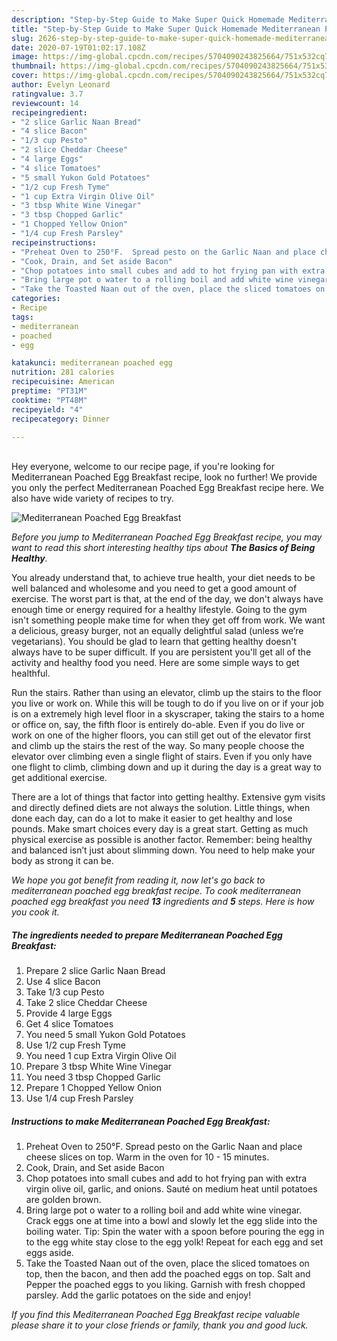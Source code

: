 ```yaml
---
description: "Step-by-Step Guide to Make Super Quick Homemade Mediterranean Poached Egg Breakfast"
title: "Step-by-Step Guide to Make Super Quick Homemade Mediterranean Poached Egg Breakfast"
slug: 2626-step-by-step-guide-to-make-super-quick-homemade-mediterranean-poached-egg-breakfast
date: 2020-07-19T01:02:17.108Z
image: https://img-global.cpcdn.com/recipes/5704090243825664/751x532cq70/mediterranean-poached-egg-breakfast-recipe-main-photo.jpg
thumbnail: https://img-global.cpcdn.com/recipes/5704090243825664/751x532cq70/mediterranean-poached-egg-breakfast-recipe-main-photo.jpg
cover: https://img-global.cpcdn.com/recipes/5704090243825664/751x532cq70/mediterranean-poached-egg-breakfast-recipe-main-photo.jpg
author: Evelyn Leonard
ratingvalue: 3.7
reviewcount: 14
recipeingredient:
- "2 slice Garlic Naan Bread"
- "4 slice Bacon"
- "1/3 cup Pesto"
- "2 slice Cheddar Cheese"
- "4 large Eggs"
- "4 slice Tomatoes"
- "5 small Yukon Gold Potatoes"
- "1/2 cup Fresh Tyme"
- "1 cup Extra Virgin Olive Oil"
- "3 tbsp White Wine Vinegar"
- "3 tbsp Chopped Garlic"
- "1 Chopped Yellow Onion"
- "1/4 cup Fresh Parsley"
recipeinstructions:
- "Preheat Oven to 250°F.  Spread pesto on the Garlic Naan and place cheese slices on top. Warm in the oven for 10 - 15 minutes."
- "Cook, Drain, and Set aside Bacon"
- "Chop potatoes into small cubes and add to hot frying pan with extra virgin olive oil, garlic, and onions.  Sauté on medium heat until potatoes are golden brown."
- "Bring large pot o water to a rolling boil and add white wine vinegar.  Crack eggs one at time into a bowl and slowly let the egg slide into the boiling water.  Tip:  Spin the water with a spoon before pouring the egg in to the egg white stay close to the egg yolk!  Repeat for each egg and set eggs aside."
- "Take the Toasted Naan out of the oven, place the sliced tomatoes on top, then the bacon, and then add the poached eggs on top.  Salt and Pepper the poached eggs to you liking.  Garnish with fresh chopped parsley.  Add the garlic potatoes on the side and enjoy!"
categories:
- Recipe
tags:
- mediterranean
- poached
- egg

katakunci: mediterranean poached egg 
nutrition: 281 calories
recipecuisine: American
preptime: "PT31M"
cooktime: "PT48M"
recipeyield: "4"
recipecategory: Dinner

---
```

<br>
Hey everyone, welcome to our recipe page, if you're looking for Mediterranean Poached Egg Breakfast recipe, look no further! We provide you only the perfect Mediterranean Poached Egg Breakfast recipe here. We also have wide variety of recipes to try.
<br>


![Mediterranean Poached Egg Breakfast](https://img-global.cpcdn.com/recipes/5704090243825664/751x532cq70/mediterranean-poached-egg-breakfast-recipe-main-photo.jpg)

<i>Before you jump to Mediterranean Poached Egg Breakfast recipe, you may want to read this short interesting healthy tips about <strong>The Basics of Being Healthy</strong>.</i>

You already understand that, to achieve true health, your diet needs to be well balanced and wholesome and you need to get a good amount of exercise. The worst part is that, at the end of the day, we don't always have enough time or energy required for a healthy lifestyle. Going to the gym isn't something people make time for when they get off from work. We want a delicious, greasy burger, not an equally delightful salad (unless we’re vegetarians). You should be glad to learn that getting healthy doesn't always have to be super difficult. If you are persistent you'll get all of the activity and healthy food you need. Here are some simple ways to get healthful.

Run the stairs. Rather than using an elevator, climb up the stairs to the floor you live or work on. While this will be tough to do if you live on or if your job is on a extremely high level floor in a skyscraper, taking the stairs to a home or office on, say, the fifth floor is entirely do-able. Even if you do live or work on one of the higher floors, you can still get out of the elevator first and climb up the stairs the rest of the way. So many people choose the elevator over climbing even a single flight of stairs. Even if you only have one flight to climb, climbing down and up it during the day is a great way to get additional exercise. 

There are a lot of things that factor into getting healthy. Extensive gym visits and directly defined diets are not always the solution. Little things, when done each day, can do a lot to make it easier to get healthy and lose pounds. Make smart choices every day is a great start. Getting as much physical exercise as possible is another factor. Remember: being healthy and balanced isn’t just about slimming down. You need to help make your body as strong it can be. 


<i>We hope you got benefit from reading it, now let's go back to mediterranean poached egg breakfast recipe. To cook mediterranean poached egg breakfast you need <strong>13</strong> ingredients and <strong>5</strong> steps. Here is how you cook it.
</i>

##### The ingredients needed to prepare Mediterranean Poached Egg Breakfast:

1. Prepare 2 slice Garlic Naan Bread
1. Use 4 slice Bacon
1. Take 1/3 cup Pesto
1. Take 2 slice Cheddar Cheese
1. Provide 4 large Eggs
1. Get 4 slice Tomatoes
1. You need 5 small Yukon Gold Potatoes
1. Use 1/2 cup Fresh Tyme
1. You need 1 cup Extra Virgin Olive Oil
1. Prepare 3 tbsp White Wine Vinegar
1. You need 3 tbsp Chopped Garlic
1. Prepare 1 Chopped Yellow Onion
1. Use 1/4 cup Fresh Parsley


##### Instructions to make Mediterranean Poached Egg Breakfast:

1. Preheat Oven to 250°F.  Spread pesto on the Garlic Naan and place cheese slices on top. Warm in the oven for 10 - 15 minutes.
1. Cook, Drain, and Set aside Bacon
1. Chop potatoes into small cubes and add to hot frying pan with extra virgin olive oil, garlic, and onions.  Sauté on medium heat until potatoes are golden brown.
1. Bring large pot o water to a rolling boil and add white wine vinegar.  Crack eggs one at time into a bowl and slowly let the egg slide into the boiling water.  Tip:  Spin the water with a spoon before pouring the egg in to the egg white stay close to the egg yolk!  Repeat for each egg and set eggs aside.
1. Take the Toasted Naan out of the oven, place the sliced tomatoes on top, then the bacon, and then add the poached eggs on top.  Salt and Pepper the poached eggs to you liking.  Garnish with fresh chopped parsley.  Add the garlic potatoes on the side and enjoy!


<i>If you find this Mediterranean Poached Egg Breakfast recipe valuable please share it to your close friends or family, thank you and good luck.</i>
